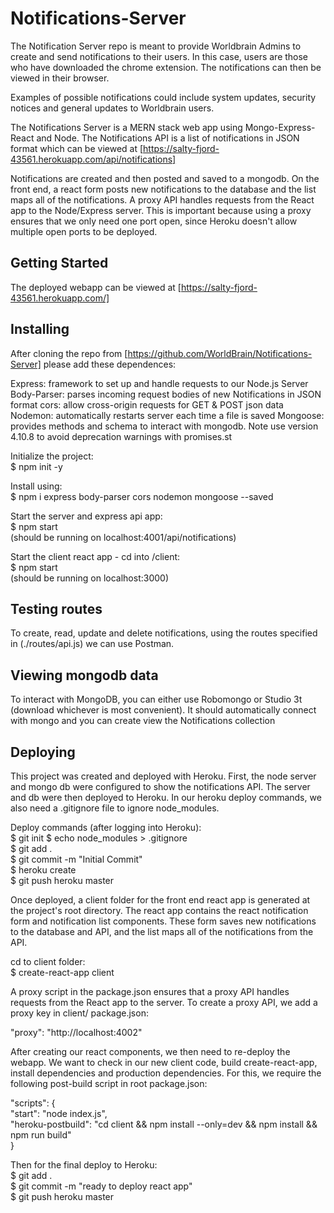 # Notifications-Server
The Notification Server repo is meant to provide Worldbrain Admins to create and send notifications to their users.  In this case, users are those who have downloaded the chrome extension.  The notifications can then be viewed in their browser.

Examples of possible notifications could include system updates, security notices and general updates to Worldbrain users.   

The Notifications Server is a MERN stack web app using Mongo-Express-React and Node.  The Notifications API is a list of notifications in JSON format which can be viewed at [https://salty-fjord-43561.herokuapp.com/api/notifications]

Notifications are created and then posted and saved to a mongodb. On the front end, a react form posts new notifications to the database and the list maps all of the notifications.  A proxy API handles requests from the React app to the Node/Express server.  This is important because using a proxy ensures that we only need one port open, since Heroku doesn't allow multiple open ports to be deployed.

## Getting Started
The deployed webapp can be viewed at [https://salty-fjord-43561.herokuapp.com/]

## Installing
After cloning the repo from [https://github.com/WorldBrain/Notifications-Server] please add these dependences:

Express: framework to set up and handle requests to our Node.js Server
Body-Parser: parses incoming request bodies of new Notifications in JSON format
cors: allow cross-origin requests for GET & POST json data
Nodemon: automatically restarts server each time a file is saved
Mongoose: provides methods and schema to interact with mongodb.  Note use version 4.10.8 to avoid deprecation warnings with promises.st

Initialize the project:  
$ npm init -y  

Install using:  
$ npm i express body-parser cors nodemon mongoose --saved    

Start the server and express api app:  
$ npm start  
(should be running on localhost:4001/api/notifications)  

Start the client react app - cd into /client:  
$ npm start  
(should be running on localhost:3000)  

## Testing routes
To create, read, update and delete notifications, using the routes specified in (./routes/api.js) we can use Postman.

## Viewing mongodb data
To interact with MongoDB, you can either use Robomongo or Studio 3t (download whichever is most convenient).  It should automatically connect with mongo and you can create view the Notifications collection

## Deploying
This project was created and deployed with Heroku.  First, the node server and mongo db were configured to show the notifications API.  The server and db were then deployed to Heroku.  In our heroku deploy commands, we also need a .gitignore file to ignore node_modules.

Deploy commands (after logging into Heroku):  
$ git init
$ echo node_modules > .gitignore  
$ git add .  
$ git commit -m "Initial Commit"  
$ heroku create  
$ git push heroku master  

Once deployed, a client folder for the front end react app is generated at the project's root directory.  The react app contains the react notification form and notification list components. These form saves new notifications to the database and API, and the list maps all of the notifications from the API.


cd to client folder:  
$ create-react-app client  

A proxy script in the package.json ensures that a proxy API handles requests from the React app to the server. To create a proxy API, we add a proxy key in client/ package.json:

"proxy": "http://localhost:4002"

After creating our react components, we then need to re-deploy the webapp. We want to check in our new client code, build create-react-app, install dependencies and production dependencies.  For this, we require the following post-build script in root package.json:

"scripts": {  
  "start": "node index.js",  
  "heroku-postbuild": "cd client && npm install --only=dev && npm install && npm run build"  
}  

Then for the final deploy to Heroku:  
$ git add .  
$ git commit -m "ready to deploy react app"  
$ git push heroku master   

